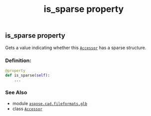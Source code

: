 ﻿---
title: is_sparse property
second_title: Aspose.CAD for Python via .NET API References
description: 
type: docs
weight: 180
url: /python-net/aspose.cad.fileformats.glb/accessor/is_sparse/
is_root: false
---

## is_sparse property


Gets a value indicating whether this [`Accessor`](/cad/python-net/aspose.cad.fileformats.glb/accessor) has a sparse structure.
### Definition:
```python
@property
def is_sparse(self):
    ...
```

### See Also
* module [`aspose.cad.fileformats.glb`](../../)
* class [`Accessor`](/cad/python-net/aspose.cad.fileformats.glb/accessor)

